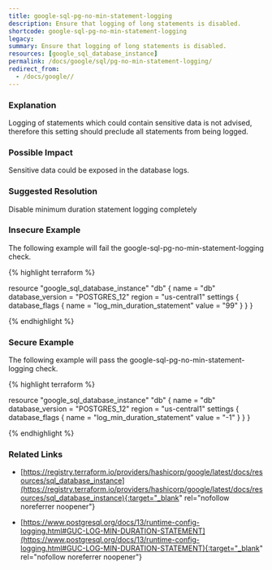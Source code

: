 ```yaml
---
title: google-sql-pg-no-min-statement-logging
description: Ensure that logging of long statements is disabled.
shortcode: google-sql-pg-no-min-statement-logging
legacy: 
summary: Ensure that logging of long statements is disabled. 
resources: [google_sql_database_instance] 
permalink: /docs/google/sql/pg-no-min-statement-logging/
redirect_from: 
  - /docs/google//
---
```


### Explanation

Logging of statements which could contain sensitive data is not advised, therefore this setting should preclude all statements from being logged.

### Possible Impact
Sensitive data could be exposed in the database logs.

### Suggested Resolution
Disable minimum duration statement logging completely


### Insecure Example

The following example will fail the google-sql-pg-no-min-statement-logging check.

{% highlight terraform %}

resource "google_sql_database_instance" "db" {
	name             = "db"
	database_version = "POSTGRES_12"
	region           = "us-central1"
	settings {
		database_flags {
			name  = "log_min_duration_statement"
			value = "99"
		}
	}
}
			
{% endhighlight %}



### Secure Example

The following example will pass the google-sql-pg-no-min-statement-logging check.

{% highlight terraform %}

resource "google_sql_database_instance" "db" {
	name             = "db"
	database_version = "POSTGRES_12"
	region           = "us-central1"
	settings {
		database_flags {
			name  = "log_min_duration_statement"
			value = "-1"
		}
	}
}
			
{% endhighlight %}



### Related Links


- [https://registry.terraform.io/providers/hashicorp/google/latest/docs/resources/sql_database_instance](https://registry.terraform.io/providers/hashicorp/google/latest/docs/resources/sql_database_instance){:target="_blank" rel="nofollow noreferrer noopener"}

- [https://www.postgresql.org/docs/13/runtime-config-logging.html#GUC-LOG-MIN-DURATION-STATEMENT](https://www.postgresql.org/docs/13/runtime-config-logging.html#GUC-LOG-MIN-DURATION-STATEMENT){:target="_blank" rel="nofollow noreferrer noopener"}


